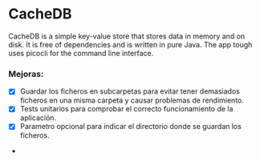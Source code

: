 # CacheDB

CacheDB is a simple key-value store that stores data in memory and on disk. It is free of dependencies and is written in pure Java.
The app tough uses picocli for the command line interface.

### Mejoras:
- [X] Guardar los ficheros en subcarpetas para evitar tener demasiados ficheros en una misma carpeta y causar problemas de rendimiento.
- [X] Tests unitarios para comprobar el correcto funcionamiento de la aplicación.
- [X] Parametro opcional para indicar el directorio donde se guardan los ficheros.
- 